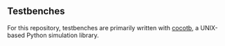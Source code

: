 ## Testbenches
For this repository, testbenches are primarily written with [cocotb](https://github.com/cocotb/cocotb), a UNIX-based Python simulation library.